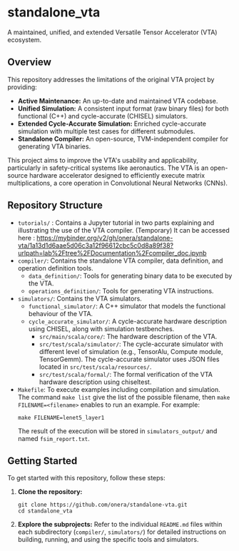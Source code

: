 # standalone_vta

A maintained, unified, and extended Versatile Tensor Accelerator (VTA) ecosystem.

## Overview

This repository addresses the limitations of the original VTA project by providing:

*   **Active Maintenance:** An up-to-date and maintained VTA codebase.
*   **Unified Simulation:** A consistent input format (raw binary files) for both functional (C++) and cycle-accurate (CHISEL) simulators.
*   **Extended Cycle-Accurate Simulation:** Enriched cycle-accurate simulation with multiple test cases for different submodules.
*   **Standalone Compiler:** An open-source, TVM-independent compiler for generating VTA binaries.

This project aims to improve the VTA's usability and applicability, particularly in safety-critical systems like aeronautics.  The VTA is an open-source hardware accelerator designed to efficiently execute matrix multiplications, a core operation in Convolutional Neural Networks (CNNs).

## Repository Structure

*   `tutorials/` : Contains a Jupyter tutorial in two parts explaining and illustrating the use of the VTA compiler. (Temporary) It can be accessed here : https://mybinder.org/v2/gh/onera/standalone-vta/1a13d1d6aae5d06c3a12f96612cbc5c0d8a89f38?urlpath=lab%2Ftree%2FDocumentation%2Fcompiler_doc.ipynb
*   `compiler/`: Contains the standalone VTA compiler, data definition, and operation definition tools.
    *   `data_definition/`: Tools for generating binary data to be executed by the VTA.
    *   `operations_definition/`: Tools for generating VTA instructions.
*   `simulators/`: Contains the VTA simulators.
    *   `functional_simulator/`: A C++ simulator that models the functional behaviour of the VTA.
    *   `cycle_accurate_simulator/`: A cycle-accurate hardware description using CHISEL, along with simulation testbenches.
        * `src/main/scala/core/`: The hardware description of the VTA.
        * `src/test/scala/simulator/`: The cycle-accurate simulator with different level of simulation (e.g., TensorAlu, Compute module, TensorGemm). The cycle-accurate simulator uses JSON files located in `src/test/scala/resources/`.
        * `src/test/scala/formal/`: The formal verification of the VTA hardware description using chiseltest.
*   `Makefile`: To execute examples including compilation and simulation. The command `make list` give the list of the possible filename, then `make FILENAME=<filename>` enables to run an example. For example:
    ```
    make FILENAME=lenet5_layer1
    ```
    The result of the execution will be stored in `simulators_output/` and named `fsim_report.txt`.


## Getting Started

To get started with this repository, follow these steps:

1.  **Clone the repository:**
    ```
    git clone https://github.com/onera/standalone-vta.git
    cd standalone_vta
    ```
2.  **Explore the subprojects:** Refer to the individual `README.md` files within each subdirectory (`compiler/`, `simulators/`) for detailed instructions on building, running, and using the specific tools and simulators.


